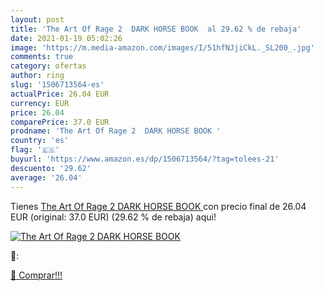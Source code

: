 ```yaml
---
layout: post
title: 'The Art Of Rage 2  DARK HORSE BOOK  al 29.62 % de rebaja'
date: 2021-01-19 05:02:26
image: 'https://m.media-amazon.com/images/I/51hfNJjiCkL._SL200_.jpg'
comments: true
category: ofertas
author: ring
slug: '1506713564-es'
actualPrice: 26.04 EUR
currency: EUR
price: 26.04
comparePrice: 37.0 EUR
prodname: 'The Art Of Rage 2  DARK HORSE BOOK '
country: 'es'
flag: '🇪🇸'
buyurl: 'https://www.amazon.es/dp/1506713564/?tag=tolees-21'
descuento: '29.62'
average: '26.04'
---
```


Tienes [The Art Of Rage 2  DARK HORSE BOOK ](https://www.amazon.es/dp/1506713564/?tag=tolees-21) con precio final de  26.04 EUR (original: 37.0 EUR) (29.62 %  de rebaja) aqui!

[![The Art Of Rage 2  DARK HORSE BOOK ](https://m.media-amazon.com/images/I/51hfNJjiCkL._SL200_.jpg)](https://www.amazon.es/dp/1506713564/?tag=tolees-21)

🔎:


[🛒 Comprar!!!](https://www.amazon.es/dp/1506713564/?tag=tolees-21)

